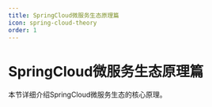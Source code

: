 ```yaml
---
title: SpringCloud微服务生态原理篇
icon: spring-cloud-theory
order: 1
---
```


# SpringCloud微服务生态原理篇

本节详细介绍SpringCloud微服务生态的核心原理。
